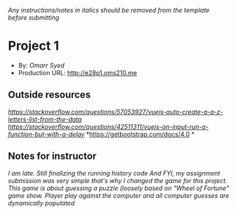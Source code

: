 *Any instructions/notes in italics should be removed from the template before submitting* 

# Project 1
+ By: *Omarr Syed*
+ Production URL: <http://e28p1.oms210.me>

## Outside resources
*https://stackoverflow.com/questions/57053927/vuejs-auto-create-a-a-z-letters-list-from-the-data*
*https://stackoverflow.com/questions/42511311/vuejs-on-input-run-a-function-but-with-a-delay*
*https://getbootstrap.com/docs/4.0 *
## Notes for instructor
*I am late. Still finalizing the running history code*
*And FYI, my assignment submission was very simple that's why I changed the game for this project. This game is about guessing a puzzle (loosely based on "Wheel of Fortune" game show. Player play against the computer and all computer guesses are dynamically populated*
